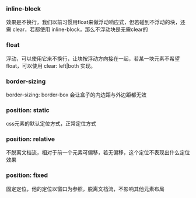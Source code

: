 ### inline-block

效果是不换行，我们以前习惯用float来做浮动响应式，但若碰到不浮动的块，还需 clear，若都使用 inline-block，那么不浮动块是无需clear的

### float

浮动，可以使用它来不换行，让块按浮动方向接在一起，若某一块元素不希望float，可以使用 clear: left\|both 实现。

### border-sizing

border-sizing: border-box 会让盒子的内边距与外边距都无效

### position: static

css元素的默认定位方式，正常定位方式

### position: relative

不脱离文档流，相对于前一个元素可偏移，若无偏移，这个定位不表现出什么定位效果

### position: fixed

固定定位，他的定位以窗口为参照，脱离文档流，不影响其他元素布局

